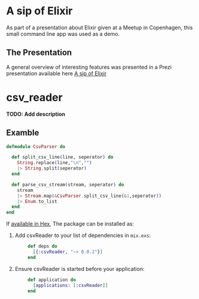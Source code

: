 # A sip of Elixir
As part of a presentation about Elixir given at a Meetup in Copenhagen, this small command line app was used as a demo.

## The Presentation
A general overview of interesting features was  presented in a Prezi presentation available here [A sip of Elixir](http://prezi.com/t8zxmnn8xazc/?utm_campaign=share&utm_medium=copy)  
 
# csv_reader

**TODO: Add description**

## Examble
```elixir
defmodule CsvParser do

  def split_csv_line(line, seperator) do
    String.replace(line,"\n","")
    |> String.split(seperator)
  end

  def parse_csv_stream(stream, seperator) do
    stream
    |> Stream.map(&CsvParser.split_csv_line(&1,seperator))
    |> Enum.to_list
  end
end
```
If [available in Hex](https://hex.pm/docs/publish), The package can be installed as:

  1. Add csvReader to your list of dependencies in `mix.exs`:
```elixir
        def deps do
          [{:csvReader, "~> 0.0.1"}]
        end
```
  2. Ensure csvReader is started before your application:
```elixir
        def application do
          [applications: [:csvReader]]
        end
```
